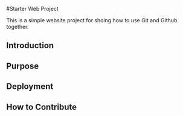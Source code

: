 #Starter Web Project

This is a simple website project for shoing how to use Git and Github together.

## Introduction

## Purpose

## Deployment

## How to Contribute
